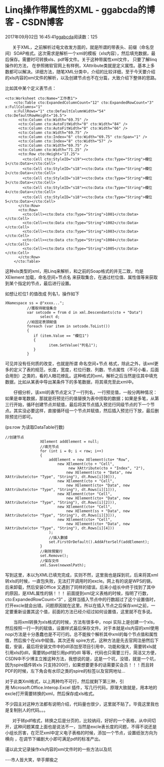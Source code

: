 # Linq操作带属性的XML - ggabcda的博客 - CSDN博客





2017年09月02日 16:45:41[ggabcda](https://me.csdn.net/ggabcda)阅读数：125








      关于XML，之前解析过电文收发方面的，就是所谓的带表头、前缀（命名空间）SOAP格式。这次需求是解析一个xml的模板（xls内容），然后填充数据，最后保存。需要时可转换xls、pdf等文件。关于这种带属性xml文件， 只要了解linq操作的方法， 在參照微软官网上有样例，XAttribute类就是定义属性。基本上多数都可以解决。详细方法，随笔XML分类中，介绍的比较详细，至于今天要介绍的xls内容的xml文件的解析，以及创建节点也不在分篇，大致介绍下整体的思路。

比如其中某个定义表节点：

```
<cto:Worksheet cto:Name="工作表1">
    <cto:Table cto:ExpandedColumnCount="12" cto:ExpandedRowCount="3" x:FullColumns="1" 
    x:FullRows="1" cto:DefaultColumnWidth="54" cto:DefaultRowHeight="16.5">
      <cto:Column cto:Width="69.75" />
      <cto:Column cto:AutoFitWidth="0" cto:Width="84" />
      <cto:Column cto:AutoFitWidth="0" cto:Width="66" />
      <cto:Column cto:Width="69.75" />
      <cto:Column cto:Index="6" cto:Width="69.75" cto:Span="1" />
      <cto:Column cto:Index="8" cto:Width="57" />
      <cto:Column cto:Width="69.75" />
      <cto:Column cto:Width="71.25" />
      <cto:Row cto:Height="17.25">
        <cto:Cell cto:StyleID="s19"><cto:Data cto:Type="String">欄位1</cto:Data></cto:Cell>
        <cto:Cell cto:StyleID="s18"><cto:Data cto:Type="String">欄位2</cto:Data></cto:Cell>
        <cto:Cell cto:StyleID="s18"><cto:Data cto:Type="String">欄位3</cto:Data></cto:Cell>
        <cto:Cell cto:StyleID="s18"><cto:Data cto:Type="String">欄位4</cto:Data></cto:Cell>
        <cto:Cell cto:StyleID="s18"><cto:Data cto:Type="String">欄位5</cto:Data></cto:Cell>
      </cto:Row>
      <cto:Row>
        <cto:Cell><cto:Data cto:Type="String">1001</cto:Data></cto:Cell>
        <cto:Cell><cto:Data cto:Type="String">1002</cto:Data></cto:Cell>
        <cto:Cell><cto:Data cto:Type="String">1003</cto:Data></cto:Cell>
        <cto:Cell><cto:Data cto:Type="String">1004</cto:Data></cto:Cell>
        <cto:Cell><cto:Data cto:Type="String">1005</cto:Data></cto:Cell>
      </cto:Row>
    </cto:Table>
```

这种xls类型的xml，用Linq来解析，和之前的Soap格式的并无二致，均是XElement 加载，命名空间+节点名 来获取集合，在通过栏位值、属性值等来获取到某个指定的节点，最后进行设置。

如想让栏位1 的值改成 列名1，操作如下

```
XNamespace ss = @"xxxx...";
          //獲取待賦值集合
          var setcode = from d in xml.Descendants(cto + "Data")
                select d;
          //給固定表頭賦值                
          foreach (var item in setcode.ToList())
          {
             if (item.Value == "欄位1")
             {
                    item.SetValue("列名1");
             }
          }
```

可见并没有任何质的改变，也就是所谓 命名空间+节点 格式，除此之外，该xml更多的定义了表的规范，长度，宽度，栏位行数、列数、节点属性（不可小看，后面会用到）之类的，看的人眼花缭乱。这种格式的xml，解析之后当然是往其中填充数据，比如从某表中导出某条件下的多笔数据，将其填充至此xml中。

       仔细分析，该xml的表节点定义了一行列名，一行预览值，一般分两种情况：如果是单笔数据，那就是将预览行的值替换为表中捞取的数据；如果是多笔，从第三行开始，循环创建节点并赋值，最后将其节点插入预览行同级节点的下一个节点。其实没必要这样，直接循环组一个节点并赋值，然后插入预览行下放，最后删除预览行即可。

(ps:row 为读取DataTable行数)

```
//创建节点              
                XElement addElement = null;
                //填充节点
                for (int i = 0; i < row; i++)
                {
                    addElement = new XElement(cto+ "Row", 
                        new XElement(cto + "Cell",
                             new XAttribute(cto + "Index", "2"),
                            new XElement(cto + "Data", new XAttribute(cto+ "Type", "String"), dt.Rows[i][0])),
                        new XElement(cto + "Cell",
                            new XElement(cto+ "Data", new XAttribute(cto+ "Type", "String"), dt.Rows[i][1])),
                        new XElement(cto+ "Cell",
                            new XElement(cto+ "Data", new XAttribute(cto+ "Type", "String"), dt.Rows[i][2])),
                        new XElement(cto+ "Cell",
                            new XElement(ss + "Data", new XAttribute(cto+ "Type", "String"), dt.Rows[i][3])),
                        new XElement(cto+ "Cell",
                            new XElement(cto+ "Data", new XAttribute(cto+ "Type", "String"), dt.Rows[i][4]))
                    );
                    //插入數據
                    set.FirstOrDefault().AddAfterSelf(addElement);
                }
                //刪除預覽行
                set.Remove();
                //保存文件                                                         
                xml.Save(newxmlPath);
```

写到这里，本以为XML已填充完成，实则不然，这里我也是踩到坑，后来将其xml转xls的时候，一直包失败，无法打开调用时的excle。网上有的说是WPS的锅，后来卸载，然后安装Office 又遇到了同样的错误。后来小组长中终于找到了其中的原因，是XML属性的锅！！！ 前面提到xml定义表格的时候，指明了行数，cto:ExpandedRowCount=“3” ，这样当插入节点中的行数超过了这个设置值时，打开excle就会出错。问题原因就在这里。所以在插入节点之后保存xml之前，一定要重新设置其这个值，前面的方法已经介绍过如何设置值，这里就不在多说。

       当将xml转换为xls格式的时候，方法有很多中，nopi 实际上是创建一个xls，然后按照一行一列的赋值，设置样式最后保存文件。对于本就是xls内容的xml使用nopi方法是十分愚蠢也是不可行的。总不能挨个解析其中xml的每个节点值和属性值，然后挨个在xls中赋值。其次还有 spire方式，这种方法是先去官网注册然后下载，安装，最后将安装文件中的dll添加至项目引用中，功能和强大，需要转xls就引用xls的dll，需要转pdf就引用pdf的dll
 等等，代码也只需要三行，简洁又方便，CSDN中不少博主立推这种方法，我想说的是，这是一个坑，没错，就是一个坑，因为spire插件转xls 只支持200行，如果想要更多的话需要买会员！！！而且转PDF的时候，左下角会有水印之类的spire的标签以及官网地址...

对于此类Xml格式，以上两种均不可行，然后就剩下第三种，引用 Microsoft.Office.Interop.Excel
插件，写几行代码，原理大致就是，用本地的excle打开需要转换的xml，然后保存成xls格式。

不少园主对这种方法都有说明介绍，代码量也很少，这里就不贴了。毕竟这里我也是复制别人的代码。。。

      对于转pdf格式，转换之后是分页的，比较纳闷，好好的一个表格，从中间切开，这种问题某度上面也是说法不一，当然是excle表长度的问题，不得不说还是小组长厉害，在茫茫xml中定义电子表格的时候，添加一个节点，设置纸张方向为横向 <Layout
 x:Orientation="Landscape"/>，在调节下编剧大小即可满足pdf的标准产出。

谨以此文记录操作xls内容的xml文件时的一些方法以及坑



---市人皆大笑，举手揶揄之



